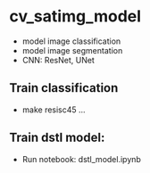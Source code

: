 # cv_satimg_model

- model image classification
- model image segmentation
- CNN: ResNet, UNet

## Train classification
- make resisc45 ...

## Train dstl model:
- Run notebook: dstl_model.ipynb